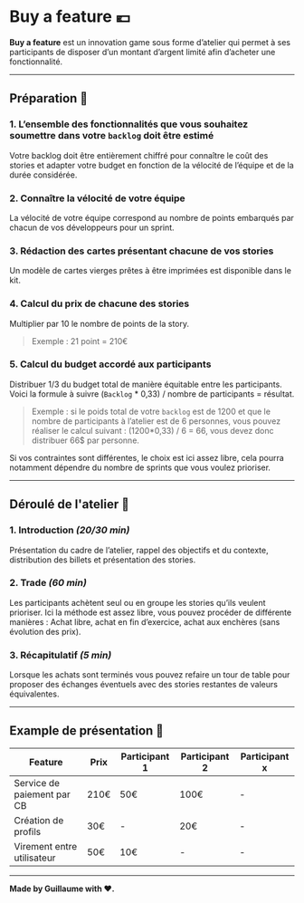 # Buy a feature 💶

**Buy a feature** est un innovation game sous forme d’atelier qui permet à ses participants de disposer d’un montant d’argent limité afin d’acheter une fonctionnalité.

---

## Préparation 📄

### 1. L’ensemble des fonctionnalités que vous souhaitez soumettre dans votre `backlog` doit être estimé

Votre backlog doit être entièrement chiffré pour connaître le coût des stories et adapter votre budget en fonction de la vélocité de l’équipe et de la durée considérée.

### 2. Connaître la vélocité de votre équipe

La vélocité de votre équipe correspond au nombre de points embarqués par chacun de vos développeurs pour un sprint.

### 3. Rédaction des cartes présentant chacune de vos stories

Un modèle de cartes vierges prêtes à être imprimées est disponible dans le kit.

### 4. Calcul du prix de chacune des stories

Multiplier par 10 le nombre de points de la story.

> Exemple : 21 point = 210€

### 5. Calcul du budget accordé aux participants

Distribuer 1/3 du budget total de manière équitable entre les participants. Voici la formule à suivre (`Backlog` \* 0,33) / nombre de participants = résultat.

> Exemple : si le poids total de votre `backlog` est de 1200 et que le nombre de participants à l’atelier est de 6 personnes, vous pouvez réaliser le calcul suivant : (1200\*0,33) / 6 = 66, vous devez donc distribuer 66\$ par personne.

Si vos contraintes sont différentes, le choix est ici assez libre, cela pourra notamment dépendre du nombre de sprints que vous voulez prioriser.

---

## Déroulé de l'atelier 🎢

### 1. Introduction _(20/30 min)_

Présentation du cadre de l’atelier, rappel des objectifs et du contexte, distribution des billets et présentation des stories.

### 2. Trade _(60 min)_

Les participants achètent seul ou en groupe les stories qu’ils veulent prioriser. Ici la méthode est assez libre, vous pouvez procéder de différente manières : Achat libre, achat en fin d’exercice, achat aux enchères (sans évolution des prix).

### 3. Récapitulatif _(5 min)_

Lorsque les achats sont terminés vous pouvez refaire un tour de table pour proposer des échanges éventuels avec des stories restantes de valeurs équivalentes.

---

## Example de présentation 🏃‍

| Feature                    | Prix | Participant 1 | Participant 2 | Participant x |
| -------------------------- | ---- | ------------- | ------------- | ------------- |
| Service de paiement par CB | 210€ | 50€           | 100€          | -             |
| Création de profils        | 30€  | -             | 20€           | -             |
| Virement entre utilisateur | 50€  | 10€           | -             | -             |

---

**Made by Guillaume with ❤.**
